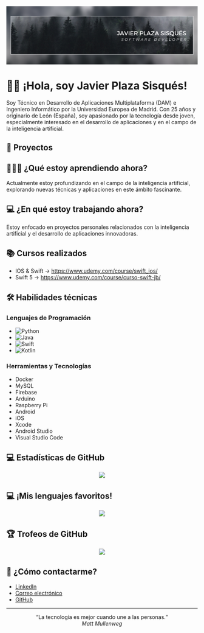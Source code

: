 <img align="center" src="./docs/img/banner.png"/>

# 👋🏻 ¡Hola, soy Javier Plaza Sisqués!

Soy Técnico en Desarrollo de Aplicaciones Multiplataforma (DAM) e Ingeniero Informático por la Universidad Europea de Madrid. Con 25 años y originario de León (España), soy apasionado por la tecnología desde joven, especialmente interesado en el desarrollo de aplicaciones y en el campo de la inteligencia artificial.

## 🚀 Proyectos

## 👨🏼‍🎓 ¿Qué estoy aprendiendo ahora?

Actualmente estoy profundizando en el campo de la inteligencia artificial, explorando nuevas técnicas y aplicaciones en este ámbito fascinante.

## 💻 ¿En qué estoy trabajando ahora?

Estoy enfocado en proyectos personales relacionados con la inteligencia artificial y el desarrollo de aplicaciones innovadoras.

## 📚 Cursos realizados

- IOS & Swift -> https://www.udemy.com/course/swift_ios/
- Swift 5 -> https://www.udemy.com/course/curso-swift-jb/

<!--## 🛠 Soft skills

![](https://img.shields.io/badge/Code-Python-informational?style=flat&logo=Python&logoColor=white&color=506ad4)
![](https://img.shields.io/badge/Code-Java-informational?style=flat&logo=Java&logoColor=white&color=506ad4)
![](https://img.shields.io/badge/Code-Swift-informational?style=flat&logo=Swift&logoColor=white&color=506ad4)
![](https://img.shields.io/badge/Code-Kotlin-informational?style=flat&logo=Kotlin&logoColor=white&color=506ad4)
![](https://img.shields.io/badge/Gadget-Arduino-informational?style=flat&logo=Arduino&logoColor=white&color=506ad4)
![](https://img.shields.io/badge/Tools-MySQL-informational?style=flat&logo=MySQL&logoColor=white&color=506ad4)
![](https://img.shields.io/badge/Tools-Firebase-informational?style=flat&logo=Firebase&logoColor=white&color=506ad4)
![](https://img.shields.io/badge/Gadget-Raspberry_Pi-informational?style=flat&logo=Raspberrypi&logoColor=white&color=506ad4)
![](https://img.shields.io/badge/OS-Android-informational?style=flat&logo=Android&logoColor=white&color=506ad4)
![](https://img.shields.io/badge/OS-IOS-informational?style=flat&logo=Apple&logoColor=white&color=506ad4)
![](https://img.shields.io/badge/IDE-XCode-informational?style=flat&logo=Apple&logoColor=white&color=506ad4)
![](https://img.shields.io/badge/IDE-Android_Studio-informational?style=flat&logo=Android&logoColor=white&color=506ad4)
![](https://img.shields.io/badge/IDE-Visual_Studio_Code-informational?style=flat&logo=visualstudiocode&logoColor=white&color=506ad4) -->

## 🛠 Habilidades técnicas

### Lenguajes de Programación

- ![Python](https://img.shields.io/badge/Code-Python-informational?style=flat&logo=Python&logoColor=white&color=506ad4)
- ![Java](https://img.shields.io/badge/Code-Java-informational?style=flat&logo=Java&logoColor=white&color=506ad4)
- ![Swift](https://img.shields.io/badge/Code-Swift-informational?style=flat&logo=Swift&logoColor=white&color=506ad4)
- ![Kotlin](https://img.shields.io/badge/Code-Kotlin-informational?style=flat&logo=Kotlin&logoColor=white&color=506ad4)

### Herramientas y Tecnologías

- Docker
- MySQL
- Firebase
- Arduino
- Raspberry Pi
- Android
- iOS
- Xcode
- Android Studio
- Visual Studio Code

## 💻 Estadísticas de GitHub

<div align="center">
  <img src="https://github-readme-stats.vercel.app/api?username=JSisques&show_icons=true&theme=dark" />
</div>

## 💻 ¡Mis lenguajes favoritos!

<div align="center">
  <img src="https://github-readme-stats.vercel.app/api/top-langs/?username=JSisques&show_icons=true&layout=compact&theme=dark" />
</div>

## 🏆 Trofeos de GitHub

<div align="center">
  <img src="https://github-profile-trophy.vercel.app/?username=jsisques&theme=dark"/>
</div>

## 💬 ¿Cómo contactarme?

- [LinkedIn](https://www.linkedin.com/in/javier-plaza-sisqués-b79367172)
- [Correo electrónico](mailto:javierplazasisques@gmail.com)
- [GitHub](https://github.com/JSisques)

---

<p align="center">
  <q>La tecnología es mejor cuando une a las personas.</q>
  </br>
  <cite>Matt Mullenweg</cite>
</p>

